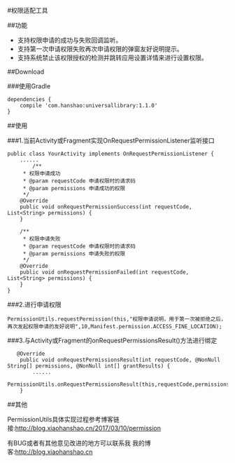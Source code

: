 #权限适配工具

##功能
- 支持权限申请的成功与失败回调监听。
- 支持第一次申请权限失败再次申请权限的弹窗友好说明提示。
- 支持系统禁止该权限授权的检测并跳转应用设置详情来进行设置权限。

##Download

###使用Gradle
```
dependencies {
    compile 'com.hanshao:universallibrary:1.1.0'
}

```

##使用

###1.当前Activity或Fragment实现OnRequestPermissionListener监听接口
```
public class YourActivity implements OnRequestPermissionListener {
	......
	    /**
     * 权限申请成功
     * @param requestCode 申请权限时的请求码
     * @param permissions 申请成功的权限
     */
    @Override
    public void onRequestPermissionSuccess(int requestCode, List<String> permissions) {
    }

    /**
     * 权限申请失败
     * @param requestCode 申请权限时的请求码
     * @param permissions 申请失败的权限
     */
    @Override
    public void onRequestPermissionFailed(int requestCode, List<String> permissions) {
    }
}

```

###2.进行申请权限
```
PermissionUtils.requestPermission(this,"权限申请说明，用于第一次被拒绝之后，再次发起权限申请的友好说明",10,Manifest.permission.ACCESS_FINE_LOCATION);
```

###3.与Activity或Fragment的onRequestPermissionsResult()方法进行绑定

```
   @Override
    public void onRequestPermissionsResult(int requestCode, @NonNull String[] permissions, @NonNull int[] grantResults) {
 		......
        PermissionUtils.onRequestPermissionsResult(this,requestCode,permissions,grantResults);
    }

```

##其他

PermissionUtils具体实现过程参考博客链接:<http://blog.xiaohanshao.cn/2017/03/10/permission>

有BUG或者有其他意见改进的地方可以联系我
我的博客:<http://blog.xiaohanshao.cn>
